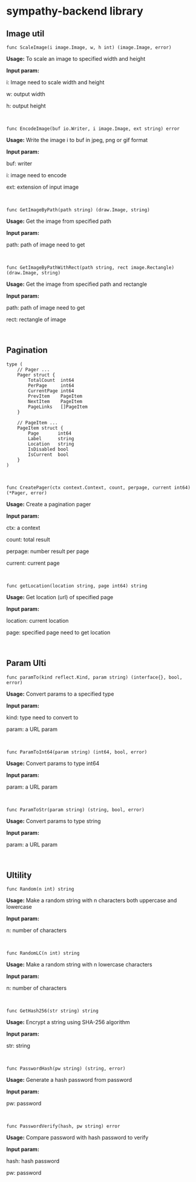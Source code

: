 # sympathy-backend library

## Image util

``` 
func ScaleImage(i image.Image, w, h int) (image.Image, error) 
```
**Usage:** To scale an image to specified width and height

**Input param:**

i: Image need to scale width and height

w: output width

h: output height

<br>

```
func EncodeImage(buf io.Writer, i image.Image, ext string) error
```
**Usage:** Write the image i to buf in jpeg, png or gif format

**Input param:**

buf: writer

i: image need to encode

ext: extension of input image

<br>

```
func GetImageByPath(path string) (draw.Image, string)
```
**Usage:** Get the image from specified path

**Input param:**

path: path of image need to get

<br>

```
func GetImageByPathWithRect(path string, rect image.Rectangle) (draw.Image, string)
```
**Usage:** Get the image from specified path and rectangle

**Input param:**

path: path of image need to get

rect: rectangle of image

<br>

## Pagination

```
type (
	// Pager ...
	Pager struct {
		TotalCount  int64
		PerPage     int64
		CurrentPage int64
		PrevItem    PageItem
		NextItem    PageItem
		PageLinks   []PageItem
	}

	// PageItem ...
	PageItem struct {
		Page       int64
		Label      string
		Location   string
		IsDisabled bool
		IsCurrent  bool
	}
)
```

<br>

```
func CreatePager(ctx context.Context, count, perpage, current int64) (*Pager, error)
```
**Usage:** Create a pagination pager

**Input param:**

ctx: a context

count: total result

perpage: number result per page

current: current page

<br>

```
func getLocation(location string, page int64) string
```
**Usage:** Get location (url) of specified page

**Input param:**

location: current location

page: specified page need to get location

<br>

## Param Ulti

```
func paramTo(kind reflect.Kind, param string) (interface{}, bool, error)
```
**Usage:** Convert params to a specified type

**Input param:**

kind: type need to convert to

param: a URL param

<br>

```
func ParamToInt64(param string) (int64, bool, error)
```
**Usage:** Convert params to type int64

**Input param:**

param: a URL param

<br>

```
func ParamToStr(param string) (string, bool, error)
```
**Usage:** Convert params to type string

**Input param:**

param: a URL param

<br>


## Ultility

```
func Random(n int) string
```
**Usage:** Make a random string with n characters both uppercase and lowercase

**Input param:**

n: number of characters

<br>

```
func RandomLC(n int) string
```
**Usage:** Make a random string with n lowercase characters

**Input param:**

n: number of characters

<br>

```
func GetHash256(str string) string
```
**Usage:** Encrypt a string using SHA-256 algorithm

**Input param:**

str: string

<br>

```
func PasswordHash(pw string) (string, error)
```
**Usage:** Generate a hash password from password

**Input param:**

pw: password

<br>

```
func PasswordVerify(hash, pw string) error
```
**Usage:** Compare password with hash password to verify

**Input param:**

hash: hash password

pw: password
